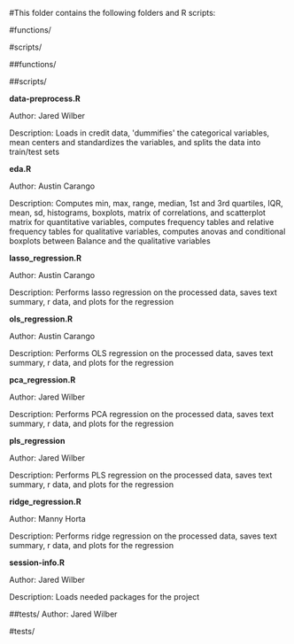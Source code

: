 #This folder contains the following folders and R scripts:

#functions/

#scripts/

##functions/

##scripts/ 

**data-preprocess.R**
     
Author: Jared Wilber
     
Description: Loads in credit data, 'dummifies' the categorical variables, mean centers and standardizes the variables, and splits the data into train/test sets
     
**eda.R**

Author: Austin Carango
     
Description: Computes min, max, range, median, 1st and 3rd quartiles, IQR, mean, sd, histograms, boxplots, matrix of correlations, and scatterplot matrix for quantitative variables, computes frequency tables and relative frequency tables for qualitative variables, computes anovas and conditional boxplots between Balance and the qualitative variables 
     
**lasso_regression.R**

Author: Austin Carango
     
Description: Performs lasso regression on the processed data, saves text summary, r data, and plots for the regression
     
**ols_regression.R**

Author: Austin Carango
     
Description: Performs OLS regression on the processed data, saves text summary, r data, and plots for the regression

    
**pca_regression.R**
     
Author: Jared Wilber
     
Description: Performs PCA regression on the processed data, saves text summary, r data, and plots for the regression
     
**pls_regression**
 
Author: Jared Wilber
     
Description: Performs PLS regression on the processed data, saves text summary, r data, and plots for the regression
     
**ridge_regression.R**
 
Author: Manny Horta
     
Description: Performs ridge regression on the processed data, saves text summary, r data, and plots for the regression
     
**session-info.R**
 
Author: Jared Wilber 
     
Description: Loads needed packages for the project
 
     

##tests/ Author: Jared Wilber
     

#tests/
